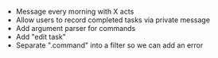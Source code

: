 - Message every morning with X acts
- Allow users to record completed tasks via private message
- Add argument parser for commands
- Add "edit task"
- Separate ".command" into a filter so we can add an error
